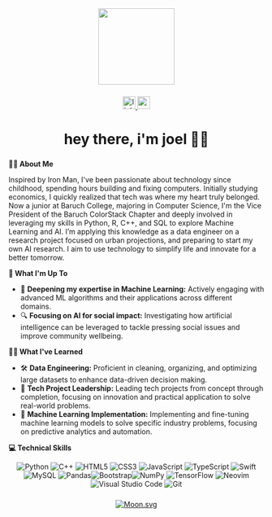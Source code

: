 <div align="center">
  <img height="150" src="https://media.giphy.com/media/v1.Y2lkPTc5MGI3NjExdjBqcjBsZDMxOXRrZ2tvc3l0NzkycGFwZGZ5eWw0bmdsbzJmODhwdSZlcD12MV9zdGlja2Vyc19zZWFyY2gmY3Q9cw/iJsjsm6dhNPiQBvztq/giphy.gif"  />
</div>

###

<div align="center">
  <a href="https://www.linkedin.com/in/jvasquezcs" target="_blank">
    <img src="https://img.shields.io/static/v1?message=LinkedIn&logo=linkedin&label=&color=0077B5&logoColor=white&labelColor=&style=for-the-badge" height="25" alt="linkedin logo" />
  </a>
  <a href="mailto:jfvasq1@gmail.com">
    <img src="https://img.shields.io/static/v1?message=Gmail&logo=gmail&label=&color=D14836&logoColor=white&labelColor=&style=for-the-badge" height="25" alt="gmail logo" />
  </a>
</div>



###

<h1 align="center">hey there, i'm joel 👋🏽</h1>

###

**👨‍💻 About Me**

Inspired by Iron Man, I've been passionate about technology since childhood, spending hours building and fixing computers. Initially studying economics, I quickly realized that tech was where my heart truly belonged. Now a junior at Baruch College, majoring in Computer Science, I'm the Vice President of the Baruch ColorStack Chapter and deeply involved in leveraging my skills in Python, R, C++, and SQL to explore Machine Learning and AI. I’m applying this knowledge as a data engineer on a research project focused on urban projections, and preparing to start my own AI research. I aim to use technology to simplify life and innovate for a better tomorrow.

**🌱 What I'm Up To**

- 📘 **Deepening my expertise in Machine Learning:** Actively engaging with advanced ML algorithms and their applications across different domains.
- 🔍 **Focusing on AI for social impact:** Investigating how artificial intelligence can be leveraged to tackle pressing social issues and improve community wellbeing.

**👨‍🎓 What I've Learned**

- 🛠️ **Data Engineering:** Proficient in cleaning, organizing, and optimizing large datasets to enhance data-driven decision making.
- 🚀 **Tech Project Leadership:** Leading tech projects from concept through completion, focusing on innovation and practical application to solve real-world problems.
- 🌟 **Machine Learning Implementation:** Implementing and fine-tuning machine learning models to solve specific industry problems, focusing on predictive analytics and automation.

**💻 Technical Skills**

<div align="center">


![Python](https://img.shields.io/badge/python-3670A0?style=for-the-badge&logo=python&logoColor=ffdd54) ![C++](https://img.shields.io/badge/c++-%2300599C.svg?style=for-the-badge&logo=c%2B%2B&logoColor=white) ![HTML5](https://img.shields.io/badge/html5-%23E34F26.svg?style=for-the-badge&logo=html5&logoColor=white) ![CSS3](https://img.shields.io/badge/css3-%231572B6.svg?style=for-the-badge&logo=css3&logoColor=white) ![JavaScript](https://img.shields.io/badge/javascript-%23323330.svg?style=for-the-badge&logo=javascript&logoColor=%23F7DF1E) ![TypeScript](https://img.shields.io/badge/typescript-%23007ACC.svg?style=for-the-badge&logo=typescript&logoColor=white) ![Swift](https://img.shields.io/badge/swift-F54A2A?style=for-the-badge&logo=swift&logoColor=white)
![MySQL](https://img.shields.io/badge/mysql-4479A1.svg?style=for-the-badge&logo=mysql&logoColor=white) ![Pandas](https://img.shields.io/badge/pandas-%23150458.svg?style=for-the-badge&logo=pandas&logoColor=white)![Bootstrap](https://img.shields.io/badge/bootstrap-%238511FA.svg?style=for-the-badge&logo=bootstrap&logoColor=white)![NumPy](https://img.shields.io/badge/numpy-%23013243.svg?style=for-the-badge&logo=numpy&logoColor=white) ![TensorFlow](https://img.shields.io/badge/TensorFlow-%23FF6F00.svg?style=for-the-badge&logo=TensorFlow&logoColor=white)
![Neovim](https://img.shields.io/badge/NeoVim-%2357A143.svg?&style=for-the-badge&logo=neovim&logoColor=white) ![Visual Studio Code](https://img.shields.io/badge/Visual%20Studio%20Code-0078d7.svg?style=for-the-badge&logo=visual-studio-code&logoColor=white) 	![Git](https://img.shields.io/badge/git-%23F05033.svg?style=for-the-badge&logo=git&logoColor=white)

</div>

###

<div align="center">
  
  [![Moon.svg](https://moon-svg.minung.dev/moon.svg?theme=ray&rotate=0)](https://moon-svg.minung.dev)
</div>

###


